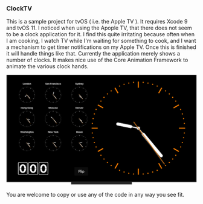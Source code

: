 ### **ClockTV**

This is a sample project for tvOS ( i.e. the Apple TV ). It requires Xcode 9 and tvOS 11. I noticed when using the Apople TV, that there does not seem to be a clock application for it. I find this quite irritating because often when I am cooking, I watch TV while I'm waiting for something to cook, and I want a mechanism to get timer notifications on my Apple TV. Once this is finished it will handle things like that. Currently the application merely shows a number of clocks. It makes nice use of the Core Animation Framework to animate the various clock hands.

![](ClockTV.png)

You are welcome to copy or use any of the code in any way you see fit.